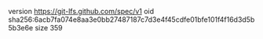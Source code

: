 version https://git-lfs.github.com/spec/v1
oid sha256:6acb7fa074e8aa3e0bb27487187c7d3e4f45cdfe01bfe101f4f16d3d5b5b3e6e
size 359
